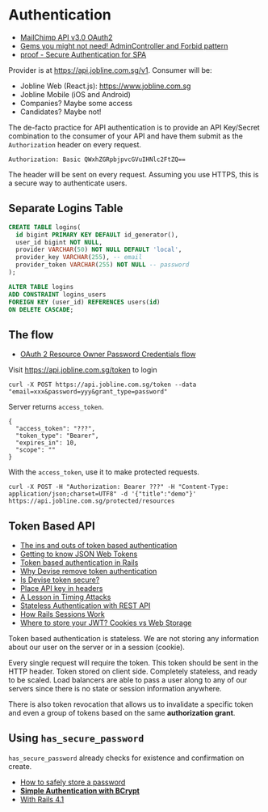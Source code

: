 # Authentication

* [MailChimp API v3.0 OAuth2](http://kb.mailchimp.com/api/article/about-oauth2)
* [Gems you might not need! AdminController and Forbid pattern](https://vimeo.com/39498553)
* [proof - Secure Authentication for SPA](https://github.com/undercase/proof)

Provider is at https://api.jobline.com.sg/v1. Consumer will be:

* Jobline Web (React.js): https://www.jobline.com.sg
* Jobline Mobile (iOS and Android)
* Companies? Maybe some access
* Candidates? Maybe not!

The de-facto practice for API authentication is to provide an API Key/Secret combination to the consumer of your API and have them submit as the `Authorization` header on every request.

```
Authorization: Basic QWxhZGRpbjpvcGVuIHNlc2FtZQ==
```

The header will be sent on every request. Assuming you use HTTPS, this is a secure way to authenticate users.

## Separate Logins Table

```sql
CREATE TABLE logins(
  id bigint PRIMARY KEY DEFAULT id_generator(),
  user_id bigint NOT NULL,
  provider VARCHAR(50) NOT NULL DEFAULT 'local',
  provider_key VARCHAR(255), -- email
  provider_token VARCHAR(255) NOT NULL -- password
);

ALTER TABLE logins
ADD CONSTRAINT logins_users
FOREIGN KEY (user_id) REFERENCES users(id)
ON DELETE CASCADE;
```

## The flow

* [OAuth 2 Resource Owner Password Credentials flow](http://stackoverflow.com/questions/19912551/oauth2-resource-owner-password-credentials-flow)

Visit https://api.jobline.com.sg/token to login

```
curl -X POST https://api.jobline.com.sg/token --data "email=xxx&password=yyy&grant_type=password"
```

Server returns `access_token`.

```
{
  "access_token": "???",
  "token_type": "Bearer",
  "expires_in": 10,
  "scope": ""
}
```

With the `access_token`, use it to make protected requests.

```
curl -X POST -H "Authorization: Bearer ???" -H "Content-Type: application/json;charset=UTF8" -d '{"title":"demo"}' https://api.jobline.com.sg/protected/resources
```

## Token Based API

* [The ins and outs of token based authentication](https://scotch.io/tutorials/the-ins-and-outs-of-token-based-authentication)
* [Getting to know JSON Web Tokens](https://scotch.io/tutorials/the-anatomy-of-a-json-web-token)
* [Token based authentication in Rails](https://www.codeschool.com/blog/2014/02/03/token-based-authentication-rails/)
* [Why Devise remove token authentication](http://blog.plataformatec.com.br/2013/08/devise-3-1-now-with-more-secure-defaults/)
* [Is Devise token secure?](http://stackoverflow.com/questions/18605294/is-devises-token-authenticatable-secure)
* [Place API key in headers](http://stackoverflow.com/questions/5517281/place-api-key-in-headers-or-url)
* [A Lesson in Timing Attacks](http://codahale.com/a-lesson-in-timing-attacks/)
* [Stateless Authentication with REST API](http://www.kaleidos.net/blog/295/stateless-authentication-with-api-rest/)
* [How Rails Sessions Work](http://www.justinweiss.com/articles/how-rails-sessions-work/)
* [Where to store your JWT? Cookies vs Web Storage](https://stormpath.com/blog/where-to-store-your-jwts-cookies-vs-html5-web-storage/)

Token based authentication is stateless. We are not storing any information about our user on the server or in a session (cookie).

Every single request will require the token. This token should be sent in the HTTP header. Token stored on client side. Completely stateless, and ready to be scaled. Load balancers are able to pass a user along to any of our servers since there is no state or session information anywhere.

There is also token revocation that allows us to invalidate a specific token and even a group of tokens based on the same **authorization grant**.

	
## Using `has_secure_password`

`has_secure_password` already checks for existence and confirmation on create.

* [How to safely store a password](http://codahale.com/how-to-safely-store-a-password/)
* [**Simple Authentication with BCrypt**](https://gist.github.com/thebucknerlife/10090014)
* [With Rails 4.1](http://robert-reiz.com/2014/04/12/has_secure_password-with-rails-4-1/)